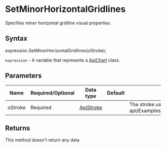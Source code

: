 # SetMinorHorizontalGridlines

Specifies minor horizontal gridline visual properties.

## Syntax

expression.SetMinorHorizontalGridlines(oStroke);

`expression` - A variable that represents a [ApiChart](../ApiChart.md) class.

## Parameters

| **Name** | **Required/Optional** | **Data type** | **Default** | **Description** |
| ------------- | ------------- | ------------- | ------------- | ------------- |
| oStroke | Required | [ApiStroke](../../ApiStroke/ApiStroke.md) |  | The stroke used to create the element shadow.* @see office-js-api/Examples/{Editor}/ApiChart/Methods/SetMinorHorizontalGridlines.js |

## Returns

This method doesn't return any data.